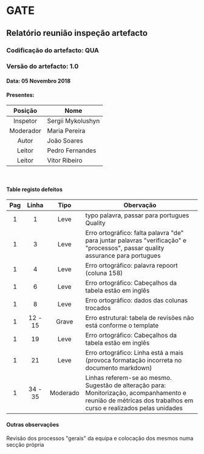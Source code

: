 # GATE
## Relatório reunião inspeção artefacto
### Codificação do artefacto: QUA
### Versão do artefacto: 1.0
#### Data: 05 Novembro 2018
#### Presentes:
|Posição|Nome
|:---:|---
|Inspetor|Sergii Mykolushyn
|Moderador|Maria Pereira
|Autor|João Soares
|Leitor|Pedro Fernandes
|Leitor|Vitor Ribeiro

</br>

#### Table registo defeitos
|Pag|Linha|Tipo|Obervação
|:---:|:---:|:---:|---
|1|1|Leve|typo palavra, passar para portugues Quality
|1|3|Leve|Erro ortográfico: falta palavra "de" para juntar palavras "verificação" e "processos", passar quality assurance para portugues
|1|4|Leve|Erro ortográfico: palavra repoort (coluna 158)
|1|6|Leve|Erro ortográfico: Cabeçalhos da tabela estão em inglês
|1|8|Leve|Erro ortográfico: dados das colunas trocados
|1|12 - 15|Grave|Erro estrutural: tabela de revisões não está conforme o template
|1|19|Leve|Erro ortográfico: Cabeçalhos da tabela estão em inglês
|1|21|Leve|Erro ortográfico: Linha está a mais (provoca formatação incorreta no documento markdown)
|1|34 - 35|Moderado|Linhas referem-se ao mesmo. Sugestão de alteração para: Monitorização, acompanhamento e reunião de métricas dos trabalhos em curso e realizados pelas unidades

#### Outras observações
Revisão dos processos "gerais" da equipa e colocação dos mesmos numa secção própria